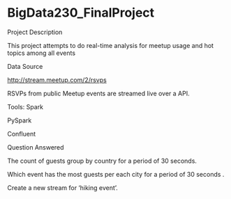 # BigData230_FinalProject

Project Description

This project attempts to do real-time analysis for meetup usage and hot topics among all events


Data Source

http://stream.meetup.com/2/rsvps

RSVPs from public Meetup events are streamed live over a API.

Tools:
Spark

PySpark
	
Confluent

Question Answered

The count of guests group by country for a period of 30 seconds.
	
Which event has the most guests per each city for a period of 30 seconds .
	
Create a new stream for ‘hiking event’.
